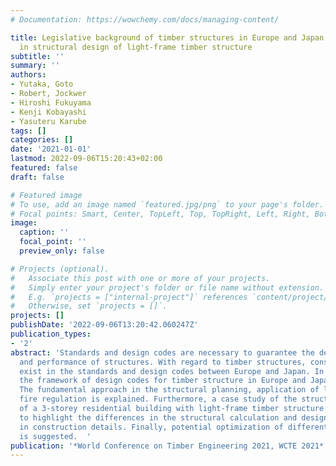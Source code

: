 ```yaml
---
# Documentation: https://wowchemy.com/docs/managing-content/

title: Legislative background of timber structures in Europe and Japan - Case study
  in structural design of light-frame timber structure
subtitle: ''
summary: ''
authors:
- Yutaka, Goto
- Robert, Jockwer
- Hiroshi Fukuyama
- Kenji Kobayashi
- Yasuteru Karube
tags: []
categories: []
date: '2021-01-01'
lastmod: 2022-09-06T15:20:43+02:00
featured: false
draft: false

# Featured image
# To use, add an image named `featured.jpg/png` to your page's folder.
# Focal points: Smart, Center, TopLeft, Top, TopRight, Left, Right, BottomLeft, Bottom, BottomRight.
image:
  caption: ''
  focal_point: ''
  preview_only: false

# Projects (optional).
#   Associate this post with one or more of your projects.
#   Simply enter your project's folder or file name without extension.
#   E.g. `projects = ["internal-project"]` references `content/project/deep-learning/index.md`.
#   Otherwise, set `projects = []`.
projects: []
publishDate: '2022-09-06T13:20:42.060247Z'
publication_types:
- '2'
abstract: 'Standards and design codes are necessary to guarantee the desired safety
  and performance of structures. With regard to timber structures, considerable differences
  exist in the standards and design codes between Europe and Japan. In this contribution
  the framework of design codes for timber structure in Europe and Japan is compared.
  The fundamental approach in the structural planning, application of load and associated
  fire regulation is explained. Furthermore, a case study of the structural design
  of a 3-storey residential building with light-frame timber structure is performed
  to highlight the differences in the structural calculation and design approaches
  in construction details. Finally, potential optimization of different standards
  is suggested.  '
publication: '*World Conference on Timber Engineering 2021, WCTE 2021*'
---
```

